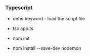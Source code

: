 ### Typescript

- defer keyword - load the script file 

- tsc app.ts

- npm init

- npm install --save-dev nodemon